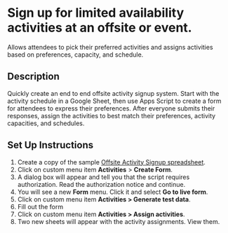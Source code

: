 # Sign up for limited availability activities at an offsite or event.
 
Allows attendees to pick their preferred activities and assigns activities based on preferences, capacity, and schedule.

## Description

Quickly create an end to end offsite activity signup system. Start with the activity schedule in a Google Sheet, then use Apps Script to create a form for attendees to express their preferences. After everyone submits their responses, assign the activities to best match their preferences, activity capacities, and schedules.

## Set Up Instructions

1. Create a copy of the sample [Offsite Activity Signup spreadsheet](https://docs.google.com/spreadsheets/d/1oAY9-EclfLWcxpxGcyqA47Y_SBdxOvX0wffYUFFxjZY/copy).
1. Click on custom menu item **Activities** > **Create Form**.
1. A dialog box will appear and tell you that the script requires authorization. Read the authorization notice and continue.
1. You will see a new **Form** menu. Click it and select **Go to live form**.
1. Click on custom menu item **Activities > Generate test data**.
1. Fill out the form
1. Click on custom menu item **Activities > Assign activities**.
1. Two new sheets will appear with the activity assignments. View them.

